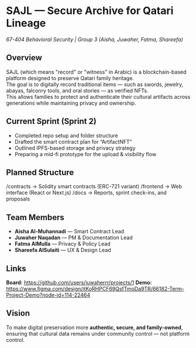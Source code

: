 # SAJL — Secure Archive for Qatari Lineage
*67-404 Behavioral Security | Group 3 (Aisha, Juwaher, Fatma, Shareefa)*

##  Overview  
SAJL (which means "record" or "witness" in Arabic) is a blockchain-based platform designed to preserve Qatari family heritage.  
The goal is to digitally record traditional items — such as swords, jewelry, abayas, falconry tools, and oral stories — as verified NFTs.  
This allows families to protect and authenticate their cultural artifacts across generations while maintaining privacy and ownership.

## Current Sprint (Sprint 2)  
- Completed repo setup and folder structure  
- Drafted the smart contract plan for “ArtifactNFT”  
- Outlined IPFS-based storage and privacy strategy  
- Preparing a mid-fi prototype for the upload & visibility flow  

## Planned Structure  
/contracts → Solidity smart contracts (ERC-721 variant)
/frontend → Web interface (React or Next.js)
/docs → Reports, sprint check-ins, and proposals

## Team Members  
- **Aisha Al-Muhannadi** — Smart Contract Lead  
- **Juwaher Naqadan** — PM & Documentation Lead  
- **Fatma AlMulla** — Privacy & Policy Lead  
- **Shareefa AlSulaiti** — UX & Design Lead  

## Links  
**Board:** https://github.com/users/juwaherrr/projects/1
**Demo:** https://www.figma.com/design/itKoRHPCF69QsfTmoDa9TR/66182-Term-Project-Demo?node-id=114-22464

## Vision  
To make digital preservation more **authentic, secure, and family-owned**,  
ensuring that cultural data remains under community control — not platform control.
